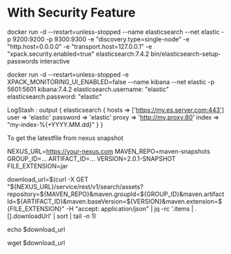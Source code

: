 # With Security Feature
docker run -d --restart=unless-stopped --name elasticsearch --net elastic -p 9200:9200 -p 9300:9300 -e "discovery.type=single-node" -e "http.host=0.0.0.0" -e "transport.host=127.0.0.1" -e "xpack.security.enabled=true" elasticsearch:7.4.2
bin/elasticsearch-setup-passwords interactive

docker run -d --restart=unless-stopped -e XPACK_MONITORING_UI_ENABLED=false --name kibana --net elastic -p 5601:5601 kibana:7.4.2
elasticsearch.username: "elastic"
elasticsearch.password: "elastic"



LogStash :
output {
    elasticsearch {
       hosts => ['https://my.es.server.com:443']
       user => 'elastic'
       password => 'elastic'
       proxy => 'http://my.proxy:80'
       index => "my-index-%{+YYYY.MM.dd}"
    }
}



To get the latestfile from nexus snapshot

NEXUS_URL=https://your-nexus.com
MAVEN_REPO=maven-snapshots
GROUP_ID=...
ARTIFACT_ID=...
VERSION=2.0.1-SNAPSHOT
FILE_EXTENSION=jar

download_url=$(curl -X GET "${NEXUS_URL}/service/rest/v1/search/assets?repository=${MAVEN_REPO}&maven.groupId=${GROUP_ID}&maven.artifactId=${ARTIFACT_ID}&maven.baseVersion=${VERSION}&maven.extension=${FILE_EXTENSION}" -H  "accept: application/json"  | jq -rc '.items | .[].downloadUrl' | sort | tail -n 1)

echo $download_url

wget $download_url
